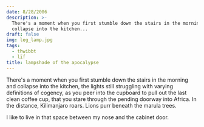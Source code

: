 ```yaml
---
date: 8/28/2006
description: >-
  There's a moment when you first stumble down the stairs in the morning and
  collapse into the kitchen...
draft: false
img: leg_lamp.jpg
tags:
  - thwibbt
  - lïf
title: lampshade of the apocalypse
---
```


There's a moment when you first stumble down the stairs in the morning and collapse into the kitchen, the lights still struggling with varying definitions of cogency, as you peer into the cupboard to pull out the last clean coffee cup, that you stare through the pending doorway into Africa. In the distance, Kilimanjaro roars. Lions purr beneath the marula trees.

I like to live in that space between my nose and the cabinet door.

